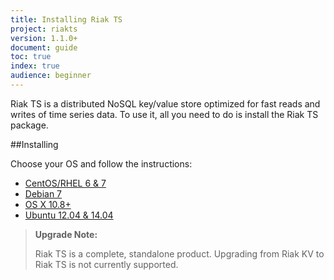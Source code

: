 ```yaml
---
title: Installing Riak TS
project: riakts
version: 1.1.0+
document: guide
toc: true
index: true
audience: beginner
---
```


[AAE]: http://docs.basho.com/riak/2.1.3/theory/concepts/aae/
[Centos]: http://docs.basho.com/riakts/1.1.0/installing/rhel-centos
[Debian]: http://docs.basho.com/riakts/1.1.0/installing/debian-ubuntu
[OSX]: http://docs.basho.com/riakts/1.1.0/installing/mac-osx
[Ubuntu]: http://docs.basho.com/riakts/1.1.0/installing/debian-ubuntu


Riak TS is a distributed NoSQL key/value store optimized for fast reads and writes of time series data. To use it, all you need to do is install the Riak TS package.
 

##Installing

Choose your OS and follow the instructions:

* [CentOS/RHEL 6 & 7][Centos]
* [Debian 7][Debian]
* [OS X 10.8+][OSX]
* [Ubuntu 12.04 & 14.04][Ubuntu]


>**Upgrade Note:** 
>
>Riak TS is a complete, standalone product. Upgrading from Riak KV to Riak TS is not currently supported.
